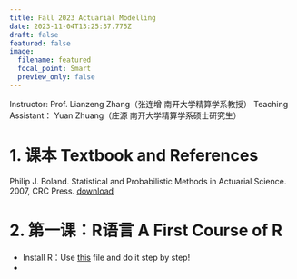 ```yaml
---
title: Fall 2023 Actuarial Modelling
date: 2023-11-04T13:25:37.775Z
draft: false
featured: false
image:
  filename: featured
  focal_point: Smart
  preview_only: false
---
```

Instructor: Prof. Lianzeng Zhang（张连增 南开大学精算学系教授）
Teaching Assistant： Yuan Zhuang（庄源 南开大学精算学系硕士研究生）

# 1. 课本 Textbook and References
Philip J. Boland. Statistical and Probabilistic Methods in
Actuarial Science. 2007, CRC Press. [download](https://yuanzhuang.xyz/uploads/Statistical%20and%20Probabilistic%20Methods%20in%20Actuarial%20Science.pdf)

# 2. 第一课：R语言 A First Course of R
- Install R：Use [this]() file and do it step by step!
- 